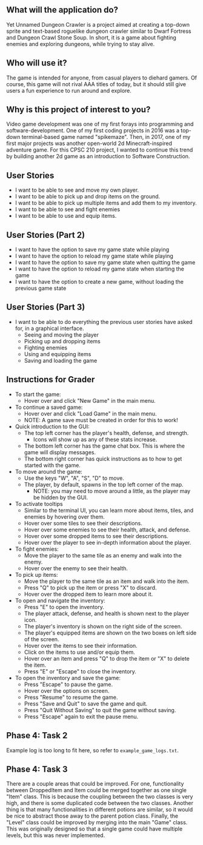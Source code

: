 ## What will the application do?
Yet Unnamed Dungeon Crawler is a project aimed at creating a top-down 
sprite and text-based roguelike dungeon crawler similar to Dwarf Fortress and 
Dungeon Crawl Stone Soup. In short, it is a game about fighting enemies and 
exploring dungeons, while trying to stay alive.

## Who will use it?
The game is intended for anyone, from casual players to diehard gamers. 
Of course, this game will not rival AAA titles of today, but it should still give users 
a fun experience to run around and explore.

## Why is this project of interest to you?
Video game development was one of my first forays into programming and software-development. 
One of my first coding projects in 2016 was a top-down terminal-based game named "spikemaze". 
Then, in 2017, one of my first major projects was another open-world 2d Minecraft-inspired 
adventure game. For this CPSC 210 project, I wanted to continue this trend by building another 
2d game as an introduction to Software Construction.

## User Stories
- I want to be able to see and move my own player.
- I want to be able to pick up and drop items on the ground.
- I want to be able to pick up multiple items and add them to my inventory.
- I want to be able to see and fight enemies
- I want to be able to use and equip items.

## User Stories (Part 2)
- I want to have the option to save my game state while playing
- I want to have the option to reload my game state while playing
- I want to have the option to save my game state when quitting the game
- I want to have the option to reload my game state when starting the game
- I want to have the option to create a new game, without loading the previous game state

## User Stories (Part 3)
- I want to be able to do everything the previous user stories have asked for, in a graphical interface. 
  - Seeing and moving the player
  - Picking up and dropping items
  - Fighting enemies
  - Using and equipping items
  - Saving and loading the game

## Instructions for Grader
- To start the game:
  - Hover over and click "New Game" in the main menu.
- To continue a saved game:
  - Hover over and click "Load Game" in the main menu.
  - NOTE: A game save must be created in order for this to work!
- Quick introduction to the GUI:
  - The top left corner has the player's health, defense, and strength.
    - Icons will show up as any of these stats increase.
  - The bottom left corner has the game chat box. This is where the game will display messages.
  - The bottom right corner has quick instructions as to how to get started with the game.
- To move around the game:
  - Use the keys "W", "A", "S", "D" to move.
  - The player, by default, spawns in the top left corner of the map.
    - NOTE: you may need to move around a little, as the player may be hidden by the GUI.
- To activate tooltips
  - Similar to the terminal UI, you can learn more about items, tiles, and enemies by hovering over them.
  - Hover over some tiles to see their descriptions.
  - Hover over some enemies to see their health, attack, and defense.
  - Hover over some dropped items to see their descriptions.
  - Hover over the player to see in-depth information about the player.
- To fight enemies:
  - Move the player to the same tile as an enemy and walk into the enemy.
  - Hover over the enemy to see their health.
- To pick up items:
  - Move the player to the same tile as an item and walk into the item.
  - Press "Q" to pick up the item or press "X" to discard.
  - Hover over the dropped item to learn more about it.
- To open and navigate the inventory:
  - Press "E" to open the inventory.
  - The player attack, defense, and health is shown next to the player icon.
  - The player's inventory is shown on the right side of the screen.
  - The player's equipped items are shown on the two boxes on left side of the screen.
  - Hover over the items to see their information.
  - Click on the items to use and/or equip them.
  - Hover over an item and press "Q" to drop the item or "X" to delete the item.
  - Press "E" or "Escape" to close the inventory.
- To open the inventory and save the game:
  - Press "Escape" to pause the game.
  - Hover over the options on screen.
  - Press "Resume" to resume the game.
  - Press "Save and Quit" to save the game and quit.
  - Press "Quit Without Saving" to quit the game without saving.
  - Press "Escape" again to exit the pause menu.

## Phase 4: Task 2
Example log is too long to fit here, so refer to `example_game_logs.txt`.

## Phase 4: Task 3
There are a couple areas that could be improved. For one, functionality between
DroppedItem and Item could be merged together as one single "Item" class.
This is because the coupling between the two classes is very high, and
there is some duplicated code between the two classes. Another thing is that 
many functionalities in different potions are similar, so it would be nice to 
abstract those away to the parent potion class. Finally, the "Level" class could
be improved by merging into the main "Game" class. This was originally designed so that
a single game could have multiple levels, but this was never implemented. 